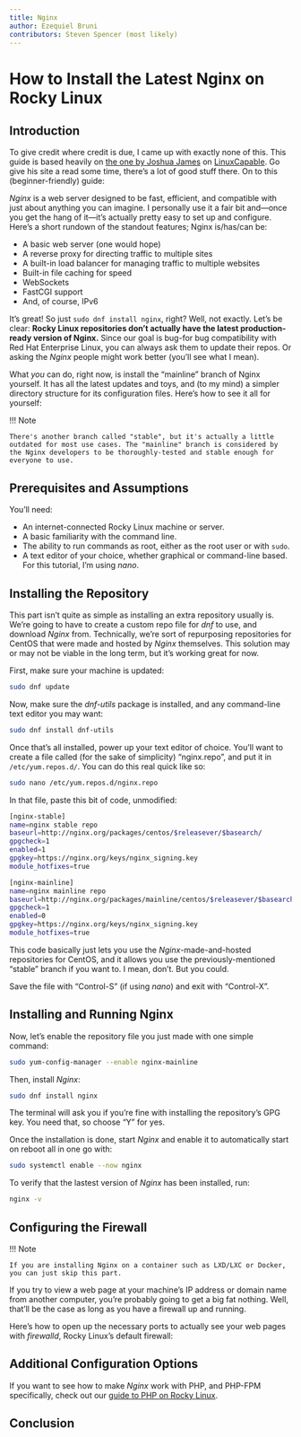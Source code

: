 ```yaml
---
title: Nginx
author: Ezequiel Bruni
contributors: Steven Spencer (most likely)
---
```

# How to Install the Latest Nginx on Rocky Linux

## Introduction

To give credit where credit is due, I came up with exactly none of this. This guide is based heavily on [the one by Joshua James](https://www.linuxcapable.com/how-to-install-latest-nginx-mainline-on-rocky-linux-8/) on [LinuxCapable](https://www.linuxcapable.com). Go give his site a read some time, there’s a lot of good stuff there. On to this (beginner-friendly) guide:

*Nginx* is a web server designed to be fast, efficient, and compatible with just about anything you can imagine. I personally use it a fair bit and—once you get the hang of it—it’s actually pretty easy to set up and configure. Here’s a short rundown of the standout features; Nginx is/has/can be:

* A basic web server (one would hope)
* A reverse proxy for directing traffic to multiple sites
* A built-in load balancer for managing traffic to multiple websites
* Built-in file caching for speed
* WebSockets
* FastCGI support
* And, of course, IPv6

It’s great! So just `sudo dnf install nginx`, right? Well, not exactly. Let’s be clear: **Rocky Linux repositories don’t actually have the latest production-ready version of Nginx.** Since our goal is bug-for bug compatibility with Red Hat Enterprise Linux, you can always ask them to update their repos. Or asking the *Nginx* people might work better (you’ll see what I mean).

What *you* can do, right now, is install the “mainline” branch of Nginx yourself. It has all the latest updates and toys, and (to my mind) a simpler directory structure for its configuration files. Here’s how to see it all for yourself:

!!! Note 

    There's another branch called "stable", but it's actually a little outdated for most use cases. The "mainline" branch is considered by the Nginx developers to be thoroughly-tested and stable enough for everyone to use.

## Prerequisites and Assumptions

You’ll need:

* An internet-connected Rocky Linux machine or server.
* A basic familiarity with the command line.
* The ability to run commands as root, either as the root user or with `sudo`.
* A text editor of your choice, whether graphical or command-line based. For this tutorial, I’m using *nano*.

## Installing the Repository

This part isn’t quite as simple as installing an extra repository usually is. We’re going to have to create a custom repo file for *dnf* to use, and download *Nginx* from. Technically, we’re sort of repurposing  repositories for CentOS that were made and hosted by *Nginx* themselves. This solution may or may not be viable in the long term, but it’s working great for now.

First, make sure your machine is updated:

```bash
sudo dnf update
```

Now, make sure the *dnf-utils* package is installed, and any command-line text editor you may want:

```bash
sudo dnf install dnf-utils
```

Once that’s all installed, power up your text editor of choice. You’ll want to create a file called (for the sake of simplicity) “nginx.repo”, and put it in `/etc/yum.repos.d/`. You can do this real quick like so:

```bash
sudo nano /etc/yum.repos.d/nginx.repo
```

In that file, paste this bit of code, unmodified:

```bash
[nginx-stable]
name=nginx stable repo
baseurl=http://nginx.org/packages/centos/$releasever/$basearch/
gpgcheck=1
enabled=1
gpgkey=https://nginx.org/keys/nginx_signing.key
module_hotfixes=true

[nginx-mainline]
name=nginx mainline repo
baseurl=http://nginx.org/packages/mainline/centos/$releasever/$basearch/
gpgcheck=1
enabled=0
gpgkey=https://nginx.org/keys/nginx_signing.key
module_hotfixes=true
```

This code basically just lets you use the *Nginx*-made-and-hosted repositories for CentOS, and it allows you use the previously-mentioned “stable” branch if you want to. I mean, don’t. But you could.

Save the file with “Control-S” (if using *nano*) and exit with “Control-X”.

## Installing and Running Nginx

Now, let’s enable the repository file you just made with one simple command:

```bash
sudo yum-config-manager --enable nginx-mainline
```

Then, install *Nginx*:

```bash
sudo dnf install nginx
```

The terminal will ask you if you’re fine with installing the repository’s GPG key. You need that, so choose “Y” for yes.

Once the installation is done, start *Nginx* and enable it to automatically start on reboot all in one go with:

```bash
sudo systemctl enable --now nginx
```

To verify that the lastest version of *Nginx* has been installed, run:

```bash
nginx -v
```

## Configuring the Firewall

!!! Note

    If you are installing Nginx on a container such as LXD/LXC or Docker, you can just skip this part.

If you try to view a web page at your machine’s IP address or domain name from another computer, you’re probably going to get a big fat nothing. Well, that’ll be the case as long as you have a firewall up and running.

Here’s how to open up the necessary ports to actually see your web pages with *firewalld*, Rocky Linux’s default firewall:



## Additional Configuration Options

If you want to see how to make *Nginx* work with PHP, and PHP-FPM specifically, check out our [guide to PHP on Rocky Linux](../web/php.md).





## Conclusion



